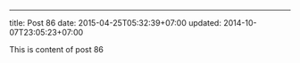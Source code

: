 ---
title: Post 86
date: 2015-04-25T05:32:39+07:00
updated: 2014-10-07T23:05:23+07:00

This is content of post 86